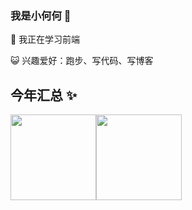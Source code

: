 ### 我是小何何 👋
🌱 我正在学习前端

😺 兴趣爱好：跑步、写代码、写博客


## 今年汇总 ✨

<img align="" height="137px" src="https://github-readme-stats.vercel.app/api?username=hec990&hide_title=true&hide_border=true&show_icons=true&include_all_commits=true&line_height=21&bg_color=0,EC6C6C,FFD479,FFFC79,73FA79&theme=graywhite&locale=cn" /><img align="" height="137px" src="https://github-readme-stats.vercel.app/api/top-langs/?username=liyupi&hide_title=true&hide_border=true&layout=compact&bg_color=0,73FA79,73FDFF,D783FF&theme=graywhite&locale=cn" />
